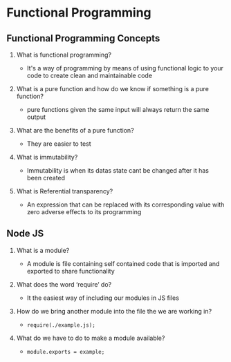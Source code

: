 # Functional Programming

## Functional Programming Concepts

1. What is functional programming?
    * It's a way of programming by means of using functional logic to your code to create clean and maintainable code

1. What is a pure function and how do we know if something is a pure function?
    * pure functions given the same input will always return the same output

1. What are the benefits of a pure function?
    * They are easier to test

1. What is immutability?
    * Immutability is when its datas state cant be changed after it has been created

1. What is Referential transparency?
    * An expression that can be replaced with its corresponding value with zero adverse effects to its programming

## Node JS

1. What is a module?
    * A module is file containing self contained code  that is imported and exported to share functionality

1. What does the word ‘require’ do?
    * It the easiest way of including our modules in JS files

1. How do we bring another module into the file the we are working in?
    * `require(./example.js);`

1. What do we have to do to make a module available?
    * `module.exports = example;`
